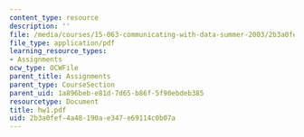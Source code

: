 ```yaml
---
content_type: resource
description: ''
file: /media/courses/15-063-communicating-with-data-summer-2003/2b3a0fef4a48190ae347e69114c0b07a_hw1.pdf
file_type: application/pdf
learning_resource_types:
- Assignments
ocw_type: OCWFile
parent_title: Assignments
parent_type: CourseSection
parent_uid: 1a896beb-e81d-7d65-b86f-5f90ebdeb385
resourcetype: Document
title: hw1.pdf
uid: 2b3a0fef-4a48-190a-e347-e69114c0b07a
---
```

